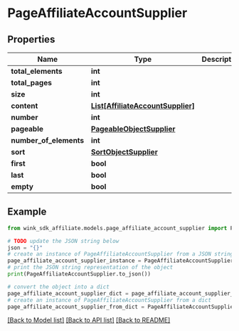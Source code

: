 # PageAffiliateAccountSupplier


## Properties

Name | Type | Description | Notes
------------ | ------------- | ------------- | -------------
**total_elements** | **int** |  | [optional] 
**total_pages** | **int** |  | [optional] 
**size** | **int** |  | [optional] 
**content** | [**List[AffiliateAccountSupplier]**](AffiliateAccountSupplier.md) |  | [optional] 
**number** | **int** |  | [optional] 
**pageable** | [**PageableObjectSupplier**](PageableObjectSupplier.md) |  | [optional] 
**number_of_elements** | **int** |  | [optional] 
**sort** | [**SortObjectSupplier**](SortObjectSupplier.md) |  | [optional] 
**first** | **bool** |  | [optional] 
**last** | **bool** |  | [optional] 
**empty** | **bool** |  | [optional] 

## Example

```python
from wink_sdk_affiliate.models.page_affiliate_account_supplier import PageAffiliateAccountSupplier

# TODO update the JSON string below
json = "{}"
# create an instance of PageAffiliateAccountSupplier from a JSON string
page_affiliate_account_supplier_instance = PageAffiliateAccountSupplier.from_json(json)
# print the JSON string representation of the object
print(PageAffiliateAccountSupplier.to_json())

# convert the object into a dict
page_affiliate_account_supplier_dict = page_affiliate_account_supplier_instance.to_dict()
# create an instance of PageAffiliateAccountSupplier from a dict
page_affiliate_account_supplier_from_dict = PageAffiliateAccountSupplier.from_dict(page_affiliate_account_supplier_dict)
```
[[Back to Model list]](../README.md#documentation-for-models) [[Back to API list]](../README.md#documentation-for-api-endpoints) [[Back to README]](../README.md)


